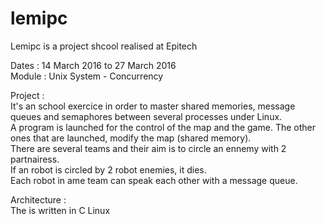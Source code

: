 # lemipc

<!--<p>Lemipc est un projet réalisé au sein d'Epitech Bordeaux</p>-->
<p>Lemipc is a project shcool realised at Epitech</p>
<p>Dates : 14 March 2016 to 27 March 2016<br/>
Module : Unix System - Concurrency</p>

<p>Project :<br/>
<!--Il s'agit d'un exercice visant à maîtriser les mémoires partagées, message queues et sémaphores entre plusieurs<br/>
programmes ou processus. Il y a un programme lancé correspondant au contrôle de la map et du jeu.<br/>
Les autres programmes lancés sont des IA venant modifier la map (mémoire partagée).<br/>
Il y a plusieur équipes le but de chaque équipe est de entourer un adversaire à l'aide d'un<br/>
autre équipié. Si un robot est entouré par deux robots adverse il meurt.<br/>
Chaques équipes peuvent communiquer entre elle grace à un message queue.</p>-->
It's an school exercice in order to master shared memories, message queues and semaphores between several processes under Linux.<br/>
A program is launched for the control of the map and the game.<br.>
The other ones that are launched, modify the map (shared memory).<br/>
There are several teams and their aim is to circle an ennemy with 2 partnairess.<br/>
If an robot is circled by 2 robot enemies, it dies.<br/>
Each robot in ame team can speak each other with a message queue.</p>

<p>Architecture :<br />
The is written in C Linux</p>



